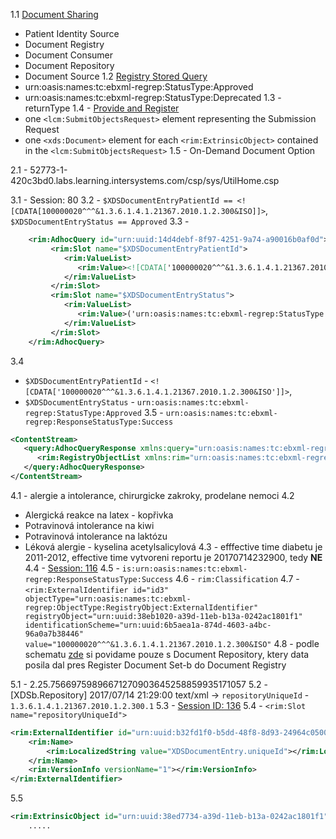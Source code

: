 1.1 [Document Sharing](https://wiki.ihe.net/index.php/Cross-Enterprise_Document_Sharing)
- Patient Identity Source
- Document Registry
- Document Consumer
- Document Repository
- Document Source
1.2 [Registry Stored Query](https://www.ihe.net/uploadedFiles/Documents/ITI/IHE_ITI_TF_Vol2a.pdf#nameddest=3_18_Registry_Stored_Query__ITI)
- urn:oasis:names:tc:ebxml-regrep:StatusType:Approved
- urn:oasis:names:tc:ebxml-regrep:StatusType:Deprecated
1.3 - returnType
1.4 - [Provide and Register](https://www.ihe.net/uploadedFiles/Documents/ITI/IHE_ITI_TF_Vol2b.pdf#nameddest=3_41_Provide_and_Register_Docum)
- one `<lcm:SubmitObjectsRequest>` element representing the Submission Request
- one `<xds:Document>` element for each `<rim:ExtrinsicObject>` contained in the `<lcm:SubmitObjectsRequest>`
1.5 - On-Demand Document Option

2.1 - 52773-1-420c3bd0.labs.learning.intersystems.com/csp/sys/UtilHome.csp

3.1 - Session: 80
3.2 - `$XDSDocumentEntryPatientId == <![CDATA[100000020^^^&1.3.6.1.4.1.21367.2010.1.2.300&ISO]]>`, `$XDSDocumentEntryStatus == Approved`
3.3 - 
```xml
	<rim:AdhocQuery id="urn:uuid:14d4debf-8f97-4251-9a74-a90016b0af0d">
         <rim:Slot name="$XDSDocumentEntryPatientId">
            <rim:ValueList>
               <rim:Value><![CDATA['100000020^^^&1.3.6.1.4.1.21367.2010.1.2.300&ISO']]></rim:Value>
            </rim:ValueList>
         </rim:Slot>
         <rim:Slot name="$XDSDocumentEntryStatus">
            <rim:ValueList>
               <rim:Value>('urn:oasis:names:tc:ebxml-regrep:StatusType:Approved')</rim:Value>
            </rim:ValueList>
         </rim:Slot>
	</rim:AdhocQuery>
```
3.4
- `$XDSDocumentEntryPatientId` - `<![CDATA['100000020^^^&1.3.6.1.4.1.21367.2010.1.2.300&ISO']]>`, 
- `$XDSDocumentEntryStatus` - `urn:oasis:names:tc:ebxml-regrep:StatusType:Approved`
3.5 - `urn:oasis:names:tc:ebxml-regrep:ResponseStatusType:Success`
```xml
<ContentStream>
   <query:AdhocQueryResponse xmlns:query="urn:oasis:names:tc:ebxml-regrep:xsd:query:3.0" xmlns="urn:oasis:names:tc:ebxml-regrep:xsd:query:3.0" status="urn:oasis:names:tc:ebxml-regrep:ResponseStatusType:Success">
      <rim:RegistryObjectList xmlns:rim="urn:oasis:names:tc:ebxml-regrep:xsd:rim:3.0" xmlns="urn:oasis:names:tc:ebxml-regrep:xsd:rim:3.0" />
   </query:AdhocQueryResponse>
</ContentStream>
```

4.1 - alergie a intolerance, chirurgicke zakroky, prodelane nemoci
4.2 
- Alergická reakce na latex - kopřivka
- Potravinová intolerance na kiwi
- Potravinová intolerance na laktózu
- Léková alergie - kyselina acetylsalicylová
4.3 - efffective time diabetu je 2011-2012, effective time vytvoreni reportu je 20170714232900, tedy **NE**
4.4 - [Session: 116](https://52773-1-420c3bd0.labs.learning.intersystems.com/csp/healthshare/IHEEXERCISE/EnsPortal.VisualTrace.zen?SESSIONID=116)
4.5 - `is:urn:oasis:names:tc:ebxml-regrep:ResponseStatusType:Success`
4.6 - `rim:Classification`
4.7 - `<rim:ExternalIdentifier id="id3" objectType="urn:oasis:names:tc:ebxml-regrep:ObjectType:RegistryObject:ExternalIdentifier" registryObject="urn:uuid:38eb1020-a39d-11eb-b13a-0242ac1801f1" identificationScheme="urn:uuid:6b5aea1a-874d-4603-a4bc-96a0a7b38446" value="100000020^^^&1.3.6.1.4.1.21367.2010.1.2.300&ISO"`
4.8 - podle schematu [zde](https://wiki.ihe.net/index.php/Cross-Enterprise_Document_Sharing) si povidame pouze s Document Repository, ktery data posila dal pres Register Document Set-b do Document Registry

5.1 - 2.25.75669759896671270903645258859935171057
5.2 - [XDSb.Repository] 2017/07/14 21:29:00 text/xml  -> `repositoryUniqueId` - `1.3.6.1.4.1.21367.2010.1.2.300.1`
5.3 - [Session ID: 136](https://52773-1-420c3bd0.labs.learning.intersystems.com/csp/healthshare/IHEEXERCISE/EnsPortal.VisualTrace.zen?SESSIONID=136)
5.4 - `<rim:Slot name="repositoryUniqueId">`
```xml
<rim:ExternalIdentifier id="urn:uuid:b32fd1f0-b5dd-48f8-8d93-24964c050058" identificationScheme="urn:uuid:2e82c1f6-a085-4c72-9da3-8640a32e42ab" lid="" registryObject="urn:uuid:38ed7734-a39d-11eb-b13a-0242ac1801f1" value="2.25.75669759896671270903645258859935171057">
	<rim:Name>
		<rim:LocalizedString value="XDSDocumentEntry.uniqueId"></rim:LocalizedString>
	</rim:Name>
	<rim:VersionInfo versionName="1"></rim:VersionInfo>
</rim:ExternalIdentifier>
```
5.5
```xml
<rim:ExtrinsicObject id="urn:uuid:38ed7734-a39d-11eb-b13a-0242ac1801f1" lid="urn:uuid:38ed7734-a39d-11eb-b13a-0242ac1801f1" mimeType="text/xml" objectType="urn:uuid:7edca82f-054d-47f2-a032-9b2a5b5186c1" status="urn:oasis:names:tc:ebxml-regrep:StatusType:Approved">
	.....
```
